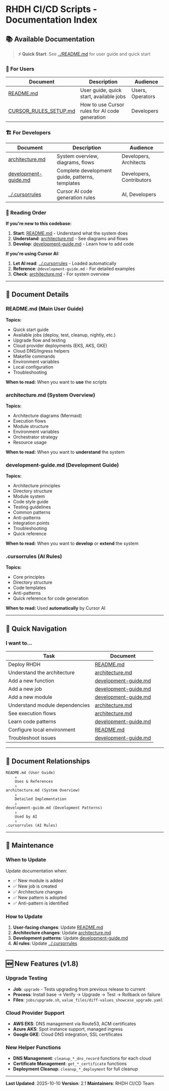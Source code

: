 # RHDH CI/CD Scripts - Documentation Index

## 📚 Available Documentation

> **⚡ Quick Start**: See [../README.md](../README.md) for user guide and quick start

### 👤 For Users

| Document | Description | Audience |
|----------|-------------|----------|
| [README.md](../README.md) | User guide, quick start, available jobs | Users, Operators |
| [CURSOR_RULES_SETUP.md](../CURSOR_RULES_SETUP.md) | How to use Cursor rules for AI code generation | Developers |

### 🏗️ For Developers

| Document | Description | Audience |
|----------|-------------|----------|
| [architecture.md](architecture.md) | System overview, diagrams, flows | Developers, Architects |
| [development-guide.md](development-guide.md) | Complete development guide, patterns, templates | Developers, Contributors |
| [../.cursorrules](../.cursorrules) | Cursor AI code generation rules | AI, Developers |

### 📖 Reading Order

**If you're new to this codebase:**

1. **Start**: [README.md](../README.md) - Understand what the system does
2. **Understand**: [architecture.md](architecture.md) - See diagrams and flows
3. **Develop**: [development-guide.md](development-guide.md) - Learn how to add code

**If you're using Cursor AI:**

1. **Let AI read**: [../.cursorrules](../.cursorrules) - Loaded automatically
2. **Reference**: `@development-guide.md` - For detailed examples
3. **Check**: [architecture.md](architecture.md) - For system overview

---

## 📄 Document Details

### README.md (Main User Guide)

**Topics:**
- Quick start guide
- Available jobs (deploy, test, cleanup, nightly, etc.)
- Upgrade flow and testing
- Cloud provider deployments (EKS, AKS, GKE)
- Cloud DNS/Ingress helpers
- Makefile commands
- Environment variables
- Local configuration
- Troubleshooting

**When to read:** When you want to **use** the scripts

### architecture.md (System Overview)

**Topics:**
- Architecture diagrams (Mermaid)
- Execution flows
- Module structure
- Environment variables
- Orchestrator strategy
- Resource usage

**When to read:** When you want to **understand** the system

### development-guide.md (Development Guide)

**Topics:**
- Architecture principles
- Directory structure
- Module system
- Code style guide
- Testing guidelines
- Common patterns
- Anti-patterns
- Integration points
- Troubleshooting
- Quick reference

**When to read:** When you want to **develop** or **extend** the system

### .cursorrules (AI Rules)

**Topics:**
- Core principles
- Directory structure
- Code templates
- Anti-patterns
- Quick reference for code generation

**When to read:** Used **automatically** by Cursor AI

---

## 🎯 Quick Navigation

### I want to...

| Task | Document |
|------|----------|
| Deploy RHDH | [README.md](../README.md) |
| Understand the architecture | [architecture.md](architecture.md) |
| Add a new function | [development-guide.md](development-guide.md) |
| Add a new job | [development-guide.md](development-guide.md) |
| Add a new module | [development-guide.md](development-guide.md) |
| Understand module dependencies | [architecture.md](architecture.md) |
| See execution flows | [architecture.md](architecture.md) |
| Learn code patterns | [development-guide.md](development-guide.md) |
| Configure local environment | [README.md](../README.md) |
| Troubleshoot issues | [development-guide.md](development-guide.md) |

---

## 🔄 Document Relationships

```
README.md (User Guide)
    ↓
    Uses & References
    ↓
architecture.md (System Overview)
    ↓
    Detailed Implementation
    ↓
development-guide.md (Development Patterns)
    ↓
    Used by AI
    ↓
.cursorrules (AI Rules)
```

---

## 📝 Maintenance

### When to Update

Update documentation when:
- ✅ New module is added
- ✅ New job is created
- ✅ Architecture changes
- ✅ New pattern is adopted
- ✅ Anti-pattern is identified

### How to Update

1. **User-facing changes**: Update [README.md](../README.md)
2. **Architecture changes**: Update [architecture.md](architecture.md)
3. **Development patterns**: Update [development-guide.md](development-guide.md)
4. **AI rules**: Update [../.cursorrules](../.cursorrules)

---

## 🆕 New Features (v1.8)

### Upgrade Testing
- **Job**: `upgrade` - Tests upgrading from previous release to current
- **Process**: Install base → Verify → Upgrade → Test → Rollback on failure
- **Files**: `jobs/upgrade.sh`, `value_files/diff-values_showcase_upgrade.yaml`

### Cloud Provider Support
- **AWS EKS**: DNS management via Route53, ACM certificates
- **Azure AKS**: Spot instance support, managed ingress
- **Google GKE**: Cloud DNS integration, SSL certificates

### New Helper Functions
- **DNS Management**: `cleanup_*_dns_record` functions for each cloud
- **Certificate Management**: `get_*_certificate` functions
- **Deployment Cleanup**: `cleanup_*_deployment` for full cleanup

---

**Last Updated**: 2025-10-10
**Version**: 2.1
**Maintainers**: RHDH CI/CD Team

